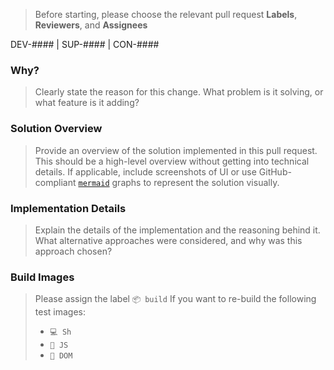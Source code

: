 > Before starting, please choose the relevant pull request **Labels**, **Reviewers**, and **Assignees**

DEV-#### | SUP-#### | CON-####

### Why?

> Clearly state the reason for this change. What problem is it solving, or what feature is it adding?

### Solution Overview

> Provide an overview of the solution implemented in this pull request. This should be a high-level overview without getting into technical details. If applicable, include screenshots of UI or use GitHub-compliant [`mermaid`](https://mermaid.live/) graphs to represent the solution visually.

### Implementation Details

> Explain the details of the implementation and the reasoning behind it. What alternative approaches were considered, and why was this approach chosen?

### Build Images

> Please assign the label `📦 build` If you want to re-build the following test images:
>- `💻 Sh` 
>- `🚀 JS`
>- `🧩 DOM`
